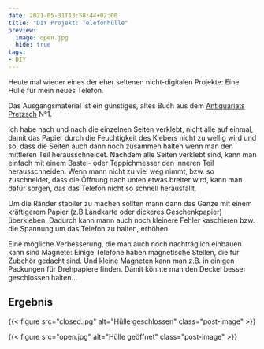 ```yaml
---
date: 2021-05-31T13:58:44+02:00
title: "DIY Projekt: Telefonhülle"
preview:
  image: open.jpg
  hide: true
tags:
- DIY
---
```


Heute mal wieder eines der eher seltenen nicht-digitalen Projekte: Eine Hülle für mein neues Telefon.
<!--more-->

Das Ausgangsmaterial ist ein günstiges, altes Buch aus dem [Antiquariats Pretzsch](https://antiquariat-pretzsch.de/) N°1.

Ich habe nach und nach die einzelnen Seiten verklebt, nicht alle auf einmal, damit das Papier durch die Feuchtigkeit des Klebers nicht zu wellig wird und so, dass die Seiten auch dann noch zusammen halten wenn man den mittleren Teil herausschneidet. Nachdem alle Seiten verklebt sind, kann man einfach mit einem Bastel- oder Teppichmesser den inneren Teil herausschneiden. Wenn mann nicht zu viel weg nimmt, bzw. so zuschneidet, dass die Öffnung nach unten etwas breiter wird, kann man dafür sorgen, das das Telefon nicht so schnell herausfällt.

Um die Ränder stabiler zu machen sollten mann dann das Ganze mit einem kräftigerem Papier (z.B Landkarte oder dickeres Geschenkpapier) überkleben. Dadurch kann mann auch noch kleinere Fehler kaschieren bzw. die Spannung um das Telefon zu halten, erhöhen.

Eine mögliche Verbesserung, die man auch noch nachträglich einbauen kann sind Magnete: Einige Telefone haben magnetische Stellen, die für Zubehör gedacht sind. Und kleine Magneten kann man z.B. in einigen Packungen für Drehpapiere finden. Damit könnte man den Deckel besser geschlossen halten...

## Ergebnis

{{< figure src="closed.jpg" alt="Hülle geschlossen" class="post-image" >}}

{{< figure src="open.jpg" alt="Hülle geöffnet" class="post-image" >}}

